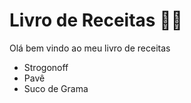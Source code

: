 # Livro de Receitas :man_cook:

Olá bem vindo ao meu livro de receitas
+ Strogonoff
+ Pavê
+ Suco de Grama


